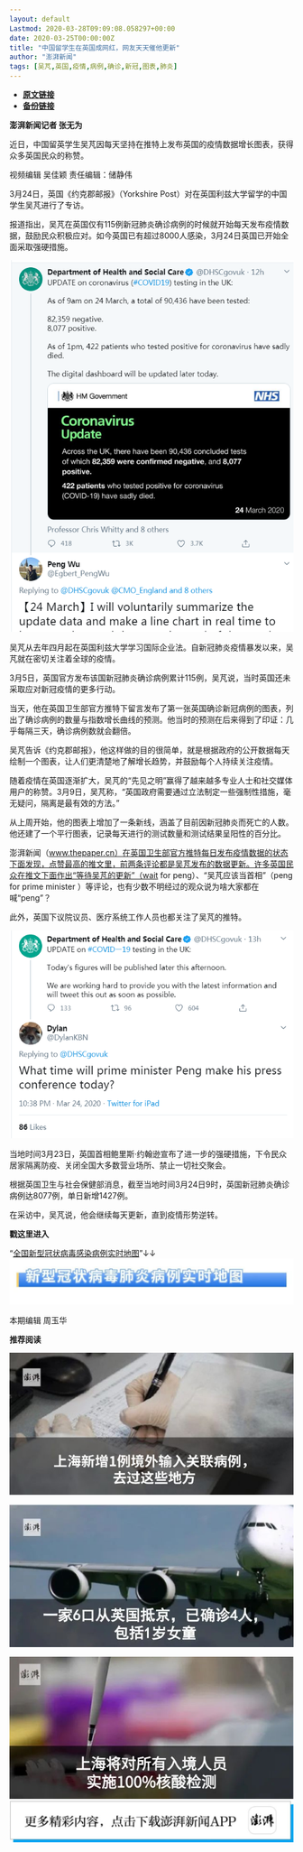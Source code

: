 ```yaml
---
layout: default
Lastmod: 2020-03-28T09:09:08.058297+00:00
date: 2020-03-25T00:00:00Z
title: "中国留学生在英国成网红，网友天天催他更新"
author: "澎湃新闻"
tags: [吴芃,英国,疫情,病例,确诊,新冠,图表,肺炎]
---
```


* [**原文链接**](https://mp.weixin.qq.com/s/C0j03wMxbFEp_M8f3OKjbw)
* [**备份链接**](http://archive.today/XQJdi)


**澎湃新闻记者 张无为**

  

近日，中国留英学生吴芃因每天坚持在推特上发布英国的疫情数据增长图表，获得众多英国民众的称赞。  

  

视频编辑 吴佳颖 责任编辑：储静伟

  

3月24日，英国《约克郡邮报》（Yorkshire Post）对在英国利兹大学留学的中国学生吴芃进行了专访。

  

报道指出，吴芃在英国仅有115例新冠肺炎确诊病例的时候就开始每天发布疫情数据，鼓励民众积极应对。如今英国已有超过8000人感染，3月24日英国已开始全面采取强硬措施。

  

![](/images/post/3084563fd42e071651da79209b7120b6.jpg)

  

吴芃从去年四月起在英国利兹大学学习国际企业法。自新冠肺炎疫情暴发以来，吴芃就在密切关注着全球的疫情。

  

3月5日，英国官方发布该国新冠肺炎确诊病例累计115例，吴芃说，当时英国还未采取应对新冠疫情的更多行动。

  

当天，他在英国卫生部官方推特下留言发布了第一张英国确诊新冠病例的图表，列出了确诊病例的数量与指数增长曲线的预测。他当时的预测在后来得到了印证：几乎每隔三天，确诊病例数就会翻倍。

  

吴芃告诉《约克郡邮报》，他这样做的目的很简单，就是根据政府的公开数据每天绘制一个图表，让人们更清楚地了解增长趋势，并鼓励每个人持续关注疫情。

  

随着疫情在英国逐渐扩大，吴芃的“先见之明”赢得了越来越多专业人士和社交媒体用户的称赞。3月9日，吴芃称，“英国政府需要通过立法制定一些强制性措施，毫无疑问，隔离是最有效的方法。”

  

从上周开始，他的图表上增加了一条新线，涵盖了目前因新冠肺炎而死亡的人数。他还建了一个平行图表，记录每天进行的测试数量和测试结果呈阳性的百分比。

  

澎湃新闻（www.thepaper.cn）在英国卫生部官方推特每日发布疫情数据的状态下面发现，点赞最高的推文里，前两条评论都是吴芃发布的数据更新。许多英国民众在推文下面作出“等待吴芃的更新”（wait for peng）、“吴芃应该当首相”（peng for prime minister ）等评论，也有少数不明经过的观众说为啥大家都在喊“peng”？

  

此外，英国下议院议员、医疗系统工作人员也都关注了吴芃的推特。  

  

![](/images/post/b14a95b4e295f4450d986d154b28fd56.jpg)

  

当地时间3月23日，英国首相鲍里斯·约翰逊宣布了进一步的强硬措施，下令民众居家隔离防疫、关闭全国大多数营业场所、禁止一切社交聚会。

  

根据英国卫生与社会保健部消息，截至当地时间3月24日9时，英国新冠肺炎确诊病例达8077例，单日新增1427例。

  

在采访中，吴芃说，他会继续每天更新，直到疫情形势逆转。

  

  

**戳这里进入**

“[全国新型冠状病毒感染病例实时地图](http://projects.thepaper.cn/thepaper-cases/839studio/feiyan/)”↓↓[![](/images/post/15a4bc01c19b9e56f61d4f79069e4c63.jpg)](http://projects.thepaper.cn/thepaper-cases/839studio/feiyan/)

本期编辑 周玉华

  

**推荐阅读**

[![](/images/post/da10889fbd1f004c9ead76c626b7270b.jpg)](http://mp.weixin.qq.com/s?__biz=MjM5MzI5NTU3MQ==&mid=2651610840&idx=1&sn=24085cf712dbef1f5558836ac4858cbe&chksm=bd61c3648a164a72cbe005548a1f22a81854598af81dfab5add49910015908849acaea4a8bc0&scene=21#wechat_redirect)

**[![](/images/post/d28db25a18449a0b62635304c4e76da2.jpg)](http://mp.weixin.qq.com/s?__biz=MjM5MzI5NTU3MQ==&mid=2651609966&idx=1&sn=fa577039e2c7dd5eeedf30cb86b7beea&chksm=bd61c6d28a164fc40fb023bc905b9f23c0ef2b9934c8aa15f2cc4695651349cf940942815695&scene=21#wechat_redirect)**

[![](/images/post/a7419398795ea1e47f57768feb79bdb2.jpg)](http://mp.weixin.qq.com/s?__biz=MjM5MzI5NTU3MQ==&mid=2651609872&idx=1&sn=ff0ff7c6c2e9051e395e9152000a3dc4&chksm=bd61c6ac8a164fbaf435b98c4aa72e9490d08d33b1379a66177a75521b9f06ce94b84448b24d&scene=21#wechat_redirect)[![](/images/post/faa036129172f4ba4cb775ad946d1eff.jpg)](https://a.app.qq.com/o/simple.jsp?pkgname=com.wondertek.paper)

